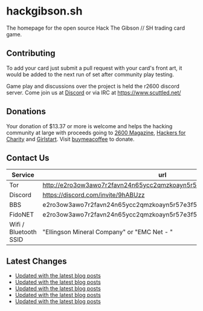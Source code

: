 # hackgibson.sh
The homepage for the open source Hack The Gibson // SH trading card game.


## Contributing

To add your card just submit a pull request with your card's front art, it would be added to the next run of set after community play testing.

Game play and discussions over the project is held the r2600 discord server. Come join us at [Discord](https://discord.com/invite/9hABUzz) or via IRC at https://www.scuttled.net/


## Donations

Your donation of $13.37 or more is welcome and helps the hacking community at large with proceeds going to [2600 Magazine](https://2600.com/), [Hackers for Charity](https://hackersforcharity.org) and [Girlstart](https://girlstart.org).  Visit [buymeacoffee](https://www.buymeacoffee.com/hackgibson.sh) to donate.


## Contact Us

Service | url
-|-
Tor | http://e2ro3ow3awo7r2favn24n65ycc2qmzkoayn5r57e3f56nvjwdcgg32ad.onion
Discord | https://discord.com/invite/9hABUzz
BBS | e2ro3ow3awo7r2favn24n65ycc2qmzkoayn5r57e3f56nvjwdcgg32ad.onion:23
FidoNET | e2ro3ow3awo7r2favn24n65ycc2qmzkoayn5r57e3f56nvjwdcgg32ad.onion:24554
Wifi / Bluetooth SSID | "Ellingson Mineral Company" or "EMC Net - <fidonet address>"

## Latest Changes
<!-- BLOG-POST-LIST:START -->
- [Updated with the latest blog posts](https://github.com/DFW2600/hackgibson.sh/commit/1613b319fa59f5c11cb671f1b7c6af7ccfee3371)
- [Updated with the latest blog posts](https://github.com/DFW2600/hackgibson.sh/commit/b73a635829ceccc330b7fbd381a1db23401e81d4)
- [Updated with the latest blog posts](https://github.com/DFW2600/hackgibson.sh/commit/9fc6f32ec607242d374c1b26b9c14e6440d2a901)
- [Updated with the latest blog posts](https://github.com/DFW2600/hackgibson.sh/commit/88d3b59b5f0e1f5f1a5fdf558cf19e1d39393fd9)
- [Updated with the latest blog posts](https://github.com/DFW2600/hackgibson.sh/commit/cdd05d6cfc1ee8207d59cac87877c45e64b5adb5)
<!-- BLOG-POST-LIST:END -->
